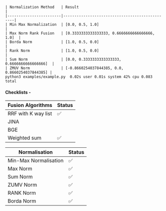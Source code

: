 
```
| Normalization Method   | Result                                         |
|------------------------|------------------------------------------------|
| Min Max Normalization  | [0.0, 0.5, 1.0]                                |
| Max Norm Rank Fusion   | [0.3333333333333333, 0.6666666666666666, 1.0]  |
| Borda Norm             | [1.0, 0.5, 0.0]                                |
| Rank Norm              | [1.0, 0.5, 0.0]                                |
| Sum Norm               | [0.0, 0.3333333333333333, 0.6666666666666666]  |
| ZMUV Norm              | [-0.8660254037844385, 0.0, 0.8660254037844385] |
python3 examples/example.py  0.02s user 0.01s system 42% cpu 0.083 total
```


####  Checklists -

|  Fusion Algorithms | Status |
|------------|------------|
| RRF with K way list  | ✅ |
| JINA   |  |
| BGE   |  |
|  Weighted sum | ✅ |

|  Normalisation | Status |
|------------|------------|
| Min-Max Normalisation  | ✅ |
| Max Norm | ✅ |
| Sum Norm | ✅ |
|  ZUMV Norm | ✅ |
|  RANK Norm | ✅ |
|  Borda Norm | ✅ |
